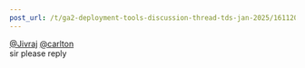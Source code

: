 ```yaml
---
post_url: /t/ga2-deployment-tools-discussion-thread-tds-jan-2025/161120/77
---
```

[@Jivraj](/u/jivraj) [@carlton](/u/carlton)  
sir please reply